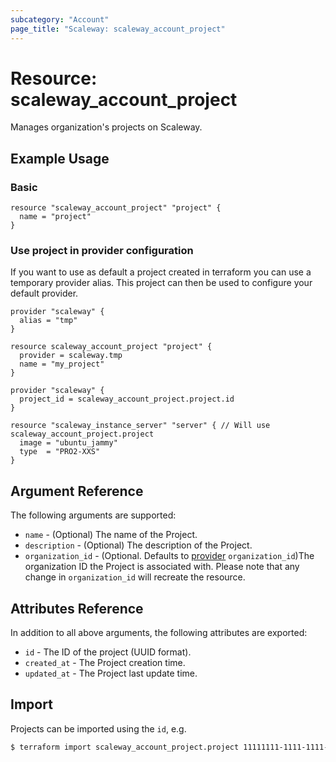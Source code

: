 ```yaml
---
subcategory: "Account"
page_title: "Scaleway: scaleway_account_project"
---
```


# Resource: scaleway_account_project

Manages organization's projects on Scaleway.

## Example Usage

### Basic

```hcl
resource "scaleway_account_project" "project" {
  name = "project"
}
```

### Use project in provider configuration

If you want to use as default a project created in terraform you can use a temporary provider alias.
This project can then be used to configure your default provider.

```hcl
provider "scaleway" {
  alias = "tmp"
}

resource scaleway_account_project "project" {
  provider = scaleway.tmp
  name = "my_project"
}

provider "scaleway" {
  project_id = scaleway_account_project.project.id
}

resource "scaleway_instance_server" "server" { // Will use scaleway_account_project.project
  image = "ubuntu_jammy"
  type  = "PRO2-XXS"
}
```

## Argument Reference

The following arguments are supported:

- `name` - (Optional) The name of the Project.
- `description` - (Optional) The description of the Project.
- `organization_id` - (Optional. Defaults to [provider](../index.md#organization_id) `organization_id`)The organization ID the Project is associated with. Please note that any change in `organization_id` will recreate the resource.

## Attributes Reference

In addition to all above arguments, the following attributes are exported:

- `id` - The ID of the project (UUID format).
- `created_at` - The Project creation time.
- `updated_at` - The Project last update time.

## Import

Projects can be imported using the `id`, e.g.

```bash
$ terraform import scaleway_account_project.project 11111111-1111-1111-1111-111111111111
```
